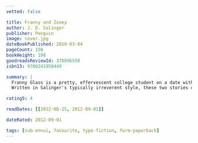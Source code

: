 ```yaml
---
vetted: false

title: Franny and Zooey
author: J. D. Salinger
publisher: Penguin
image: cover.jpg
dateBookPublished: 2010-03-04
pageCount: 150
bookHeight: 198
goodreadsReviewId: 378096558
isbn13: 9780241950449

summary: |
  Franny Glass is a pretty, effervescent college student on a date with her intellectually confident boyfriend, Lane. They appear to be the perfect couple, but as they struggle to communicate with each other about the things they really care about, slowly their true feelings come to the surface. The second story in this book, 'Zooey', plunges us into the world of her ethereal, sophisticated family. When Franny's emotional and spiritual doubts reach new heights, her older brother Zooey, a misanthropic former child genius, offers her consolation and brotherly advice. 
  Written in Salinger's typically irreverent style, these two stories offer a touching snapshot of the distraught mindset of early adulthood and are full of the insightful emotional observations and witty turns of phrase that have helped make Salinger's reputation what it is today

rating5: 4

readDates: [[2012-08-25, 2012-09-01]]

dateRated: 2012-09-01

tags: [sub-ennui, favourite, type-fiction, form-paperback]
---
```

